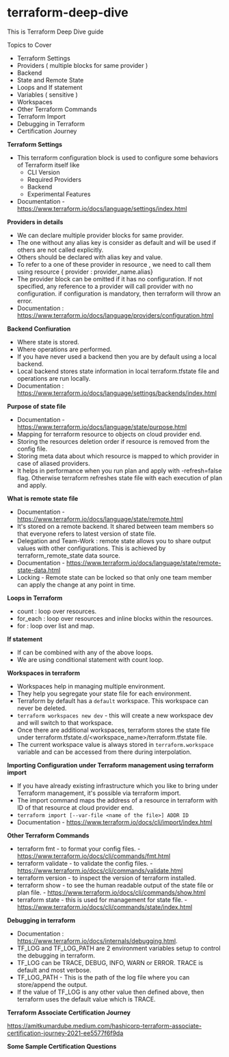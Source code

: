 # terraform-deep-dive
This is Terraform Deep Dive guide

Topics to Cover
- Terraform Settings
- Providers ( multiple blocks for same provider )
- Backend
- State and Remote State
- Loops and If statement
- Variables ( sensitive )
- Workspaces
- Other Terraform Commands
- Terraform Import
- Debugging in Terraform
- Certification Journey

<b> Terraform Settings </b>
- This terraform configuration block is used to configure some behaviors of Terraform itself like   
    - CLI Version
    - Required Providers
    - Backend
    - Experimental Features
- Documentation - https://www.terraform.io/docs/language/settings/index.html

<b> Providers in details </b>
- We can declare multiple provider blocks for same provider.
- The one without any alias key is consider as default and will be used if others are not called  explicitly.
- Others should be declared with alias key and value.
- To refer to a one of these provider in resource , we need to call them using resource { provider : provider_name.alias}
- The provider block can be omitted if it has no configuration. If not specified, any reference to a provider will call provider with no configuration. if configuration is mandatory, then terraform will throw an error.
- Documentation : https://www.terraform.io/docs/language/providers/configuration.html

<b> Backend Confiuration </b>
- Where state is stored.
- Where operations are performed.
- If you have never used a backend then you are by default using a local backend.
- Local backend stores state information in local terraform.tfstate file and operations are run locally.
- Documentation : https://www.terraform.io/docs/language/settings/backends/index.html

<b> Purpose of state file </b>
- Documentation - https://www.terraform.io/docs/language/state/purpose.html
- Mapping for terraform resource to objects on cloud provider end.
- Storing the resources deletion order if resource is removed from the config file.
- Storing meta data about which resource is mapped to which provider in case of aliased providers.
- It helps in performance when you run plan and apply with -refresh=false flag. Otherwise terraform refreshes state file with each execution of plan and apply.

<b> What is remote state file </b>
- Documentation - https://www.terraform.io/docs/language/state/remote.html
- It's stored on a remote backend. It shared between team members so that everyone refers to latest version of state file.
- Delegation and Team-Work : remote state allows you to share output values with other configurations. This is achieved by terraform_remote_state data source.
- Documentation - https://www.terraform.io/docs/language/state/remote-state-data.html
- Locking - Remote state can be locked so that only one team member can apply the change at any point in time.

<b> Loops in Terraform </b>
- count : loop over resources.
- for_each : loop over resources and inline blocks within the resources.
- for : loop over list and map.

<b> If statement </b>
- If can be combined with any of the above loops.
- We are using conditional statement with count loop.

<b> Workspaces in terraform </b>
- Workspaces help in managing multiple environment.
- They help you segregate your state file for each environment.
- Terraform by default has a ```default``` workspace. This workspace can never be deleted.
- ```terraform workspaces new dev``` - this will create a new workspace dev and will switch to that workspace.
- Once there are additional workspaces, terraform stores the state file under terraform.tfstate.d/<workspace_name>/terraform.tfstate file.
- The current workspace value is always stored in `terraform.workspace` variable and can be accessed from there during interpolation.

<b> Importing Configuration under Terraform management using terraform import </b>
- If you have already existing infrastructure which you like to bring under Terraform management, it's possible via terraform import.
- The import command maps the address of a resource in terraform with ID of that resource at cloud provider end.
- `terraform import [--var-file <name of the file>] ADDR ID`
- Documentation - https://www.terraform.io/docs/cli/import/index.html

<b> Other Terraform Commands </b>
- terraform fmt - to format your config files. - https://www.terraform.io/docs/cli/commands/fmt.html
- terraform validate - to validate the config files. - https://www.terraform.io/docs/cli/commands/validate.html
- terraform version - to inspect the version of terraform installed.
- terraform show - to see the human readable output of the state file or plan file. - https://www.terraform.io/docs/cli/commands/show.html
- terraform state - this is used for management for state file. - https://www.terraform.io/docs/cli/commands/state/index.html

<b> Debugging in terraform </b>
- Documentation : https://www.terraform.io/docs/internals/debugging.html.
- TF_LOG and TF_LOG_PATH are 2 environment variables setup to control the debugging in terraform.
- TF_LOG can be TRACE, DEBUG, INFO, WARN or ERROR. TRACE is default and most verbose.
- TF_LOG_PATH - This is the path of the log file where you can store/append the output.
- If the value of TF_LOG is any other value then defined above, then terraform uses the default value which is TRACE.

<b> Terraform Associate Certification Journey </b>

https://amitkumardube.medium.com/hashicorp-terraform-associate-certification-journey-2021-ee5577f6f9da

<b> Some Sample Certification Questions </b>
